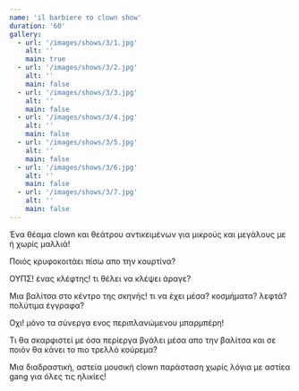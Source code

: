 ```yaml
---
name: 'il barbiere το clown show'
duration: '60'
gallery:
  - url: '/images/shows/3/1.jpg'
    alt: ''
    main: true
  - url: '/images/shows/3/2.jpg'
    alt: ''
    main: false
  - url: '/images/shows/3/3.jpg'
    alt: ''
    main: false
  - url: '/images/shows/3/4.jpg'
    alt: ''
    main: false
  - url: '/images/shows/3/5.jpg'
    alt: ''
    main: false
  - url: '/images/shows/3/6.jpg'
    alt: ''
    main: false
  - url: '/images/shows/3/7.jpg'
    alt: ''
    main: false
---
```


Ένα θέαμα clown και θεάτρου αντικειμένων για μικρούς και μεγάλους με ή χωρίς μαλλιά!

Ποιός κρυφοκοιτάει πίσω απο την κουρτίνα?

ΟΥΠΣ! ένας κλέφτης! τι θέλει να κλέψει άραγε?

Μια βαλίτσα στο κέντρο της σκηνής! τι να έχει μέσα?
κοσμήματα? λεφτά? πολύτιμα έγγραφα?

Οχι! μόνο τα σύνεργα ενος περιπλανώμενου μπαρμπέρη!

Τι θα σκαρφιστεί με όσα περίεργα βγάλει μέσα απο την βαλίτσα και σε ποιόν θα κάνει το πιο τρελλό κούρεμα?

Μια διαδραστική, αστεία μουσική clown παράσταση χωρίς λόγια με αστίεα gang για όλες τις ηλικίες!